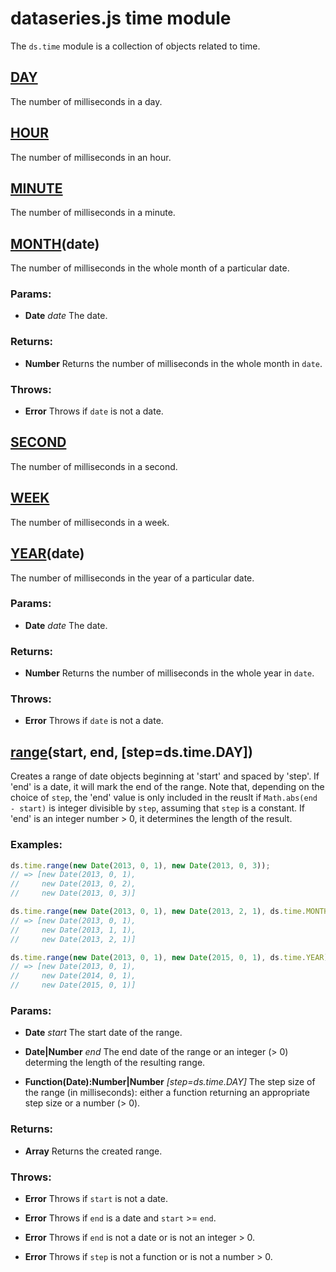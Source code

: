 

# dataseries.js time module

The `ds.time` module is a collection of objects related to time.

## <a name="wiki-DAY" href="#">DAY</a>

The number of milliseconds in a day.

## <a name="HOUR" href="#">HOUR</a>

The number of milliseconds in an hour.

## <a name="MINUTE" href="#">MINUTE</a>

The number of milliseconds in a minute.

## <a name="MONTH" href="#">MONTH</a>(date)

The number of milliseconds in the whole month of a particular date.

### Params:

* **Date** *date* The date.

### Returns:

* **Number** Returns the number of milliseconds in the whole month in `date`.

### Throws:

* **Error** Throws if `date` is not a date.

## <a name="SECOND" href="#">SECOND</a>

The number of milliseconds in a second.

## <a name="WEEK" href="#">WEEK</a>

The number of milliseconds in a week.

## <a name="YEAR" href="#">YEAR</a>(date)

The number of milliseconds in the year of a particular date.

### Params:

* **Date** *date* The date.

### Returns:

* **Number** Returns the number of milliseconds in the whole year in `date`.

### Throws:

* **Error** Throws if `date` is not a date.

## <a name="range" href="#">range</a>(start, end, [step=ds.time.DAY])

Creates a range of date objects beginning at 'start' and spaced by 'step'.
If 'end' is a date, it will mark the end of the range. Note that, depending on the choice of `step`,
the 'end' value is only included in the reuslt if `Math.abs(end - start)` is integer divisible by `step`,
assuming that `step` is a constant. If 'end' is an integer number > 0, it determines the length of the result.

### Examples:

```javascript
ds.time.range(new Date(2013, 0, 1), new Date(2013, 0, 3));
// => [new Date(2013, 0, 1),
//     new Date(2013, 0, 2),
//     new Date(2013, 0, 3)]

ds.time.range(new Date(2013, 0, 1), new Date(2013, 2, 1), ds.time.MONTH);
// => [new Date(2013, 0, 1),
//     new Date(2013, 1, 1),
//     new Date(2013, 2, 1)]

ds.time.range(new Date(2013, 0, 1), new Date(2015, 0, 1), ds.time.YEAR);
// => [new Date(2013, 0, 1),
//     new Date(2014, 0, 1),
//     new Date(2015, 0, 1)]
```

### Params:

* **Date** *start* The start date of the range.

* **Date|Number** *end* The end date of the range or an integer (> 0) determing the length of the resulting range.

* **Function(Date):Number|Number** *[step=ds.time.DAY]* The step size of the range (in milliseconds): either a function returning an appropriate step size or a number (> 0).

### Returns:

* **Array<Date>** Returns the created range.

### Throws:

* **Error** Throws if `start` is not a date.

* **Error** Throws if `end` is a date and `start` >= `end`.

* **Error** Throws if `end` is not a date or is not an integer > 0.

* **Error** Throws if `step` is not a function or is not a number > 0.
